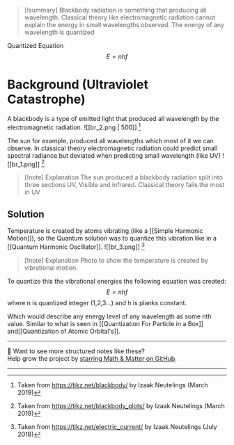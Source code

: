 
>[!summary]
Blackbody radiation is something that producing all wavelength.
Classical theory like electromagnetic radiation cannot explain the energy in small wavelengths observed.
The energy of any wavelength is quantized
>
Quantized Equation
$$E = nhf$$


# Background (Ultraviolet Catastrophe)
A blackbody is a type of emitted light that produced all wavelength by the electromagnetic radiation.
![[br_2.png | 500]]
[^2]

The sun for example, produced all wavelengths which most of it we can observe. In classical theory electromagnetic radiation could predict small spectral radiance but deviated when predicting small wavelength (like UV)
![[br_1.png]]
[^1]
>[!note] Explanation
The sun produced a blackbody radiation spilt into three sections UV, Visible and infrared.
Classical theory fails the most in UV
## Solution
Temperature is created by atoms vibrating (like a [[Simple Harmonic Motion]]), so the Quantum solution was to quantize this vibration like in a [[Quantum Harmonic Oscillator]].
![[br_3.png]]
[^3]
>[!note] Explanation
Photo to show the temperature is created by vibrational motion.

To quantize this the vibrational energies the following equation was created:
$$E = nhf$$
where n is quantized integer (1,2,3...) and h is planks constant.

Which would describe any energy level of any wavelength as some nth value. Similar to what is seen in [[Quantization For Particle in a Box]] and[[Quantization of Atomic Orbital's]].



[^1]: Taken from https://tikz.net/blackbody_plots/ by Izaak Neutelings (March 2019)

[^2]: Taken from https://tikz.net/blackbody/ by Izaak Neutelings (March 2019)

[^3]: Taken from https://tikz.net/electric_current/ by Izaak Neutelings (July 2018)

---

📂 Want to see more structured notes like these?  
Help grow the project by [starring Math & Matter on GitHub](https://github.com/rajeevphysics/Obsidan-MathMatter).

---
